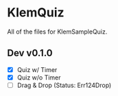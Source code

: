# KlemQuiz
All of the files for KlemSampleQuiz.

## Dev v0.1.0
- [x] Quiz w/ Timer
- [x] Quiz w/o Timer
- [ ] Drag & Drop (Status: Err124Drop)
